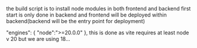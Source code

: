 <!-- {
  "name": "chat-app",
  "version": "1.0.0",
  "main": "index.js",
  "engines": {
    "node":">=20.0.0"
  },
  "scripts": {
    "build": "npm install --prefix backend && npm install --prefix frontend && npm run build --prefix frontend",
    "start": "npm run start --prefix backend"
  },
  "keywords": [],
  "author": "",
  "license": "ISC",
  "description": ""
} -->

the build script is to install node modules in both frontend and backend first
start is only done in backend and frontend will be deployed within backend(backend will be the entry point for deployment)

"engines": {
"node":">=20.0.0"
},
this is done as vite requires at least node v 20 but we are using 18...
